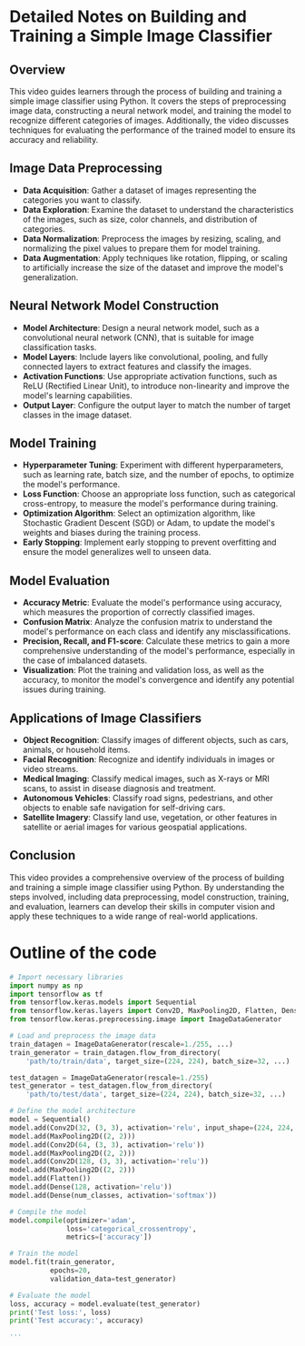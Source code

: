 # Detailed Notes on Building and Training a Simple Image Classifier

## Overview
This video guides learners through the process of building and training a simple image classifier using Python. It covers the steps of preprocessing image data, constructing a neural network model, and training the model to recognize different categories of images. Additionally, the video discusses techniques for evaluating the performance of the trained model to ensure its accuracy and reliability.

## Image Data Preprocessing
- **Data Acquisition**: Gather a dataset of images representing the categories you want to classify.
- **Data Exploration**: Examine the dataset to understand the characteristics of the images, such as size, color channels, and distribution of categories.
- **Data Normalization**: Preprocess the images by resizing, scaling, and normalizing the pixel values to prepare them for model training.
- **Data Augmentation**: Apply techniques like rotation, flipping, or scaling to artificially increase the size of the dataset and improve the model's generalization.

## Neural Network Model Construction
- **Model Architecture**: Design a neural network model, such as a convolutional neural network (CNN), that is suitable for image classification tasks.
- **Model Layers**: Include layers like convolutional, pooling, and fully connected layers to extract features and classify the images.
- **Activation Functions**: Use appropriate activation functions, such as ReLU (Rectified Linear Unit), to introduce non-linearity and improve the model's learning capabilities.
- **Output Layer**: Configure the output layer to match the number of target classes in the image dataset.

## Model Training
- **Hyperparameter Tuning**: Experiment with different hyperparameters, such as learning rate, batch size, and the number of epochs, to optimize the model's performance.
- **Loss Function**: Choose an appropriate loss function, such as categorical cross-entropy, to measure the model's performance during training.
- **Optimization Algorithm**: Select an optimization algorithm, like Stochastic Gradient Descent (SGD) or Adam, to update the model's weights and biases during the training process.
- **Early Stopping**: Implement early stopping to prevent overfitting and ensure the model generalizes well to unseen data.

## Model Evaluation
- **Accuracy Metric**: Evaluate the model's performance using accuracy, which measures the proportion of correctly classified images.
- **Confusion Matrix**: Analyze the confusion matrix to understand the model's performance on each class and identify any misclassifications.
- **Precision, Recall, and F1-score**: Calculate these metrics to gain a more comprehensive understanding of the model's performance, especially in the case of imbalanced datasets.
- **Visualization**: Plot the training and validation loss, as well as the accuracy, to monitor the model's convergence and identify any potential issues during training.

## Applications of Image Classifiers
- **Object Recognition**: Classify images of different objects, such as cars, animals, or household items.
- **Facial Recognition**: Recognize and identify individuals in images or video streams.
- **Medical Imaging**: Classify medical images, such as X-rays or MRI scans, to assist in disease diagnosis and treatment.
- **Autonomous Vehicles**: Classify road signs, pedestrians, and other objects to enable safe navigation for self-driving cars.
- **Satellite Imagery**: Classify land use, vegetation, or other features in satellite or aerial images for various geospatial applications.

## Conclusion
This video provides a comprehensive overview of the process of building and training a simple image classifier using Python. By understanding the steps involved, including data preprocessing, model construction, training, and evaluation, learners can develop their skills in computer vision and apply these techniques to a wide range of real-world applications.


# Outline of the code

```python
# Import necessary libraries
import numpy as np
import tensorflow as tf
from tensorflow.keras.models import Sequential
from tensorflow.keras.layers import Conv2D, MaxPooling2D, Flatten, Dense
from tensorflow.keras.preprocessing.image import ImageDataGenerator

# Load and preprocess the image data
train_datagen = ImageDataGenerator(rescale=1./255, ...)
train_generator = train_datagen.flow_from_directory(
    'path/to/train/data', target_size=(224, 224), batch_size=32, ...)

test_datagen = ImageDataGenerator(rescale=1./255)
test_generator = test_datagen.flow_from_directory(
    'path/to/test/data', target_size=(224, 224), batch_size=32, ...)

# Define the model architecture
model = Sequential()
model.add(Conv2D(32, (3, 3), activation='relu', input_shape=(224, 224, 3)))
model.add(MaxPooling2D((2, 2)))
model.add(Conv2D(64, (3, 3), activation='relu'))
model.add(MaxPooling2D((2, 2)))
model.add(Conv2D(128, (3, 3), activation='relu'))
model.add(MaxPooling2D((2, 2)))
model.add(Flatten())
model.add(Dense(128, activation='relu'))
model.add(Dense(num_classes, activation='softmax'))

# Compile the model
model.compile(optimizer='adam',
              loss='categorical_crossentropy',
              metrics=['accuracy'])

# Train the model
model.fit(train_generator,
          epochs=20,
          validation_data=test_generator)

# Evaluate the model
loss, accuracy = model.evaluate(test_generator)
print('Test loss:', loss)
print('Test accuracy:', accuracy)

'''